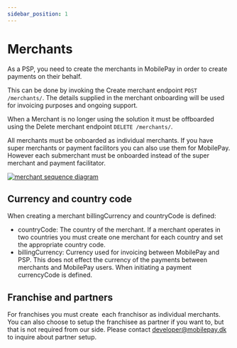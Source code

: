 ```yaml
---
sidebar_position: 1
---
```


# Merchants

As a PSP, you need to create the merchants in MobilePay in order to create payments on their behalf.

This can be done by invoking the Create merchant endpoint `POST /merchants/`.
The details supplied in the merchant onboarding will be used for invoicing purposes and ongoing support.

When a Merchant is no longer using the solution it must be offboarded using the Delete merchant endpoint `DELETE /merchants/`.

All merchants must be onboarded as individual merchants. If you have super merchants or payment facilitors you can also use them for MobilePay. However each submerchant must be onboarded instead of the super merchant and payment facilitator.

[![merchant sequence diagram](/img/merchant-sequence-diagram.svg)](/img/merchant-sequence-diagram.svg)

## Currency and country code

When creating a merchant billingCurrency and countryCode is defined:

* countryCode: The country of the merchant. If a merchant operates in two countries you must create one merchant for each country and set the appropriate country code.
* billingCurrency: Currency used for invoicing between MobilePay and PSP. This does not effect the currency of the payments between merchants and MobilePay users. When initiating a payment currencyCode is defined.

## Franchise and partners

For franchises you must create  each franchisor as individual merchants. You can also choose to setup the franchisee as partner if you want to, but that is not required from our side. Please contact developer@mobilepay.dk to inquire about partner setup.
